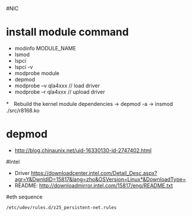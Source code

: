 #NIC

# install module command
* modinfo MODULE_NAME
* lsmod
* lspci
* lspci -v
* modprobe module
* depmod
* modprobe –v qla4xxx  // load driver
* modprobe –r qla4xxx  // upload driver



*　Rebuild the kernel module dependencies
-> depmod -a
-> insmod ./src/r8168.ko


# depmod

* <http://blog.chinaunix.net/uid-16330130-id-2747402.html>

#Intel

* Driver <https://downloadcenter.intel.com/Detail_Desc.aspx?agr=Y&DwnldID=15817&lang=zho&OSVersion=Linux*&DownloadType=>
* README: <http://downloadmirror.intel.com/15817/eng/README.txt>



#eth sequence

```
/etc/udev/rules.d/z25_persistent-net.rules

```
